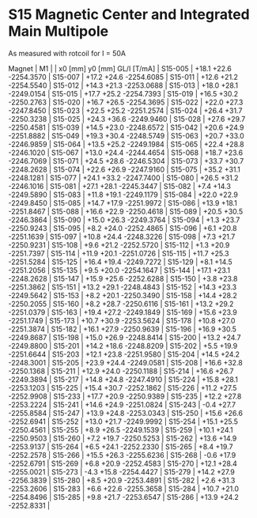 S15 Magnetic Center and Integrated Main Multipole
=================================================

As measured with rotcoil for I =  50A

Magnet  |             M1               |
        | x0 [mm]  y0 [mm] GL/I [T/mA] |
S15-005 |   +18.1    +22.6 -2254.3570  |
S15-007 |   +17.2    +24.6 -2254.6085  |
S15-011 |   +12.6    +21.2 -2254.5540  |
S15-012 |   +14.3    +21.3 -2253.0688  |
S15-013 |   +18.0    +28.1 -2249.0154  |
S15-015 |   +17.7    +25.2 -2254.7393  |
S15-019 |   +16.5    +30.2 -2250.2763  |
S15-020 |   +16.7    +26.5 -2254.3695  |
S15-022 |   +22.0    +27.3 -2247.8450  |
S15-023 |   +22.5    +25.2 -2251.2574  |
S15-024 |   +26.4    +31.7 -2250.3238  |
S15-025 |   +24.3    +36.6 -2249.9460  |
S15-028 |   +27.6    +29.7 -2250.4581  |
S15-039 |   +14.5    +23.0 -2248.6572  |
S15-042 |   +20.6    +24.9 -2251.8882  |
S15-049 |   +19.3    +30.4 -2248.5749  |
S15-063 |   +20.7    +33.0 -2246.9859  |
S15-064 |   +13.5    +25.2 -2249.1984  |
S15-065 |   +22.4    +28.8 -2246.1020  |
S15-067 |   +13.0    +24.4 -2244.4654  |
S15-068 |   +18.7    +23.6 -2246.7069  |
S15-071 |   +24.5    +28.6 -2246.5304  |
S15-073 |   +33.7    +30.7 -2248.2628  |
S15-074 |   +22.6    +26.9 -2247.9160  |
S15-075 |   +35.2    +31.1 -2248.1281  |
S15-077 |   +24.1    +33.2 -2247.7400  |
S15-080 |   +26.5    +31.2 -2246.1016  |
S15-081 |   +27.1    +28.1 -2245.3447  |
S15-082 |    +7.4    +14.3 -2249.5890  |
S15-083 |   +11.8    +19.1 -2249.1179  |
S15-084 |   +22.0    +22.9 -2249.8450  |
S15-085 |   +14.7    +17.9 -2251.9972  |
S15-086 |   +13.9    +18.1 -2251.8467  |
S15-088 |   +16.6    +22.9 -2250.4618  |
S15-089 |   +20.5    +30.5 -2246.3864  |
S15-090 |   +15.0    +26.3 -2249.3764  |
S15-094 |    +1.3    +23.7 -2250.9243  |
S15-095 |    +8.2    +24.0 -2252.4865  |
S15-096 |    +6.1    +20.8 -2251.1639  |
S15-097 |   +10.8    +24.4 -2248.3226  |
S15-098 |    +7.3    +21.7 -2250.9231  |
S15-108 |    +9.6    +21.2 -2252.5720  |
S15-112 |    +1.3    +20.9 -2251.7397  |
S15-114 |   +11.9    +20.1 -2251.0726  |
S15-115 |   +11.7    +25.3 -2251.5284  |
S15-125 |   +16.4    +19.4 -2249.7272  |
S15-129 |    +8.1    +14.5 -2251.2056  |
S15-135 |    +9.5    +20.0 -2254.1647  |
S15-144 |   +17.1    +23.1 -2248.2628  |
S15-147 |   +15.9    +25.6 -2252.6288  |
S15-150 |    +3.8    +23.8 -2251.3862  |
S15-151 |   +13.2    +29.1 -2248.4843  |
S15-152 |   +14.3    +23.3 -2249.5642  |
S15-153 |    +8.2    +20.1 -2250.3490  |
S15-158 |   +14.4    +28.2 -2250.2055  |
S15-160 |    +8.2    +28.7 -2250.6116  |
S15-161 |   +13.2    +29.2 -2251.0379  |
S15-163 |   +19.4    +27.2 -2249.1849  |
S15-169 |   +15.6    +23.9 -2251.1749  |
S15-173 |   +10.7    +30.9 -2253.5624  |
S15-178 |   +10.8    +27.0 -2251.3874  |
S15-182 |   +16.1    +27.9 -2250.9639  |
S15-196 |   +16.9    +30.5 -2249.8687  |
S15-198 |   +15.0    +26.9 -2248.8414  |
S15-200 |   +13.2    +24.7 -2249.8800  |
S15-201 |   +14.2    +18.6 -2248.8209  |
S15-202 |    +5.5    +19.9 -2251.6644  |
S15-203 |   +12.1    +23.8 -2251.9580  |
S15-204 |   +14.5    +24.2 -2248.3001  |
S15-205 |   +23.9    +24.4 -2249.0581  |
S15-208 |   +16.6    +32.8 -2250.1368  |
S15-211 |   +12.9    +24.0 -2250.1188  |
S15-214 |   +16.6    +26.7 -2249.3894  |
S15-217 |   +14.8    +24.8 -2247.4910  |
S15-224 |   +15.8    +28.1 -2253.1203  |
S15-225 |   +15.4    +30.7 -2252.1862  |
S15-226 |   +11.2    +27.5 -2252.9908  |
S15-233 |   +17.7    +20.9 -2250.9389  |
S15-235 |   +12.2    +27.8 -2253.2224  |
S15-241 |   +14.6    +24.9 -2251.0824  |
S15-243 |    -0.4    +27.7 -2255.8584  |
S15-247 |   +13.9    +24.8 -2253.0343  |
S15-250 |   +15.6    +26.6 -2252.6941  |
S15-252 |   +13.0    +21.7 -2249.9992  |
S15-254 |   +15.1    +25.5 -2250.4561  |
S15-255 |    +8.9    +26.5 -2249.1539  |
S15-259 |   +10.1    +24.1 -2250.9503  |
S15-260 |    +7.2    +19.7 -2250.5253  |
S15-262 |   +13.6    +14.9 -2253.9137  |
S15-264 |    +6.5    +24.1 -2252.2330  |
S15-265 |    +8.4    +19.7 -2252.2578  |
S15-266 |   +15.5    +26.3 -2255.6236  |
S15-268 |    -0.6    +17.9 -2252.6791  |
S15-269 |    +6.8    +20.9 -2252.4583  |
S15-270 |   +12.1    +28.4 -2255.0021  |
S15-273 |    -4.3    +15.8 -2254.4427  |
S15-279 |   +14.2    +27.9 -2256.3839  |
S15-280 |    +8.5    +20.9 -2253.4891  |
S15-282 |    +2.6    +31.3 -2253.2606  |
S15-283 |    +6.6    +22.6 -2255.3658  |
S15-284 |   +10.7    +21.0 -2254.8496  |
S15-285 |    +9.8    +21.7 -2253.6547  |
S15-286 |   +13.9    +24.2 -2252.8331  |
